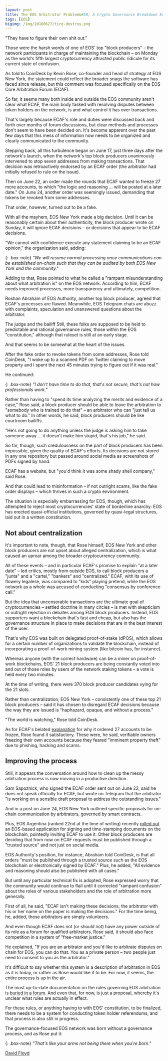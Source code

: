 ```yaml
---
layout: post
title: The EOS Arbitrator Problem&#58; A Crypto Governance Breakdown Explained
tags: [EOS]
bigimg: /img/20180627/tire-destroy.png
---
```


"They have to figure their own shit out."

Those were the harsh words of one of EOS' top "block producers" – the network participants in charge of maintaining the blockchain – on Monday as the world's fifth largest cryptocurrency attracted public ridicule for its current state of confusion.

As told to CoinDesk by Kevin Rose, co-founder and head of strategy at EOS New York, the statement could reflect the broader snags the software has faced since release, but this comment was focused specifically on the EOS Core Arbitration Forum (ECAF).

So far, it seems many both inside and outside the EOS community aren't clear what ECAF, the main body tasked with resolving disputes between token holders on the network, is and what control it has over transactions.

That's largely because ECAF's role and duties were discussed back and forth over months of forum discussions, but clear methods and processes don't seem to have been decided on. It's become apparent over the past few days that this mess of information now needs to be organized and clearly communicated to the community.

Stepping back, all this turbulence began on June 17, just three days after the network's launch, when the network's top block producers unanimously intervened to stop seven addresses from making transactions. That decision was retroactively endorsed by an ECAF order (the arbitrator had initially refused to rule on the issue).

Then on June 22, an order made the rounds that ECAF wanted to freeze 27 more accounts, to which "the logic and reasoning ... will be posted at a later date." On June 24, another order was seemingly issued, demanding that tokens be revoked from some addresses.

That order, however, turned out to be a fake.

With all the mayhem, EOS New York made a big decision. Until it can be reasonably certain about their authenticity, the block producer wrote on Sunday, it will ignore ECAF decisions – or decisions that appear to be ECAF decisions.

"We cannot with confidence execute any statement claiming to be an ECAF opinion," the organization said, adding:

{: .box-note}
_"We will resume normal processing once communications can be established on-chain such that they can be audited by both EOS New York and the community."_

Adding to that, Rose pointed to what he called a "rampant misunderstanding about what arbitration is" on the EOS network. According to him, ECAF needs improved processes, more transparency and ultimately, competition.

Roshan Abraham of EOS Authority, another top block producer, agreed that ECAF's processes are flawed. Meanwhile, EOS Telegram chats are abuzz with complaints, speculation and unanswered questions about the arbitrator.

The judge and the bailiff
Still, these folks are supposed to be held to predictable and rational governance rules, those within the EOS "constitution," although that ruleset is still at an early stage.

And that seems to be somewhat at the heart of the issues.

After the fake order to revoke tokens from some addresses, Rose told CoinDesk, "I woke up to a scanned PDF on Twitter claiming to move property and I spent the next 45 minutes trying to figure out if it was real."

He continued:

{: .box-note}
_"I don't have time to do that, that's not secure, that's not how professionals work."_

Rather than having to "spend its time analyzing the merits and evidence of a case," Rose said, a block producer should be able to leave the arbitration to "somebody who is trained to do that" – an arbitrator who can "just tell us what to do." In other words, he said, block producers should be like courtroom bailiffs.

"He's not going to do anything unless the judge is asking him to take someone away … it doesn't make him stupid, that's his job," he said.

So far, though, such credulousness on the part of block producers has been impossible, given the quality of ECAF's efforts. Its decisions are not stored in any one repository but passed around social media as screenshots of PDFs signed by hand.

ECAF has a website, but "you'd think it was some shady shell company," said Rose.

And that could lead to misinformation – if not outright scams, like the fake order displays – which thrives in such a crypto environment.

The situation is especially embarrassing for EOS, though, which has attempted to reject most cryptocurrencies' state of borderline anarchy: EOS has erected quasi-official institutions, governed by quasi-legal structures, laid out in a written constitution.

## Not about centralization
It's important to note, though, that Rose himself, EOS New York and other block producers are not upset about alleged centralization, which is what caused an uproar among the broader cryptocurrency community.

All of these events – and in particular ECAF's promise to explain "at a later date" – led critics, mostly from outside EOS, to call block producers a "junta" and a "cartel," "bankers" and "centralized." ECAF, with its use of flowery legalese, was compared to "kids" playing pretend, while the EOS network as a whole was accused of conducting "consensus by conference call."

But the idea that uncensorable transactions are the ultimate goal of cryptocurrencies – settled doctrine in many circles – is met with skepticism or outright rejection in debates among EOS block producers. Instead, EOS supporters want a blockchain that's fast and cheap, but also has the governance structure in place to make decisions that are in the best interest of the user.

That's why EOS was built on delegated proof-of-stake (dPOS), which allows for a certain number of organizations to validate the blockchain, instead of incorporating a proof-of-work mining system (like bitcoin has, for instance).

Whereas anyone (with the correct hardware) can be a miner on proof-of-work blockchains, EOS' 21 block producers are being constantly voted into and out of those roles by users of the network staking tokens – a vote is held every two minutes.

At the time of writing, there were 370 block producer candidates vying for the 21 slots.

Rather than centralization, EOS New York – consistently one of these top 21 block producers – said it has chosen to disregard ECAF decisions because the way they are issued is "haphazard, opaque, and without a process."

"The world is watching," Rose told CoinDesk.

As for ECAF's belated [explanation](https://twitter.com/davidfloyd512/status/1011597203662655491) for why it ordered 27 accounts to be frozen, Rose found it satisfactory. These were, he said, verifiable owners freezing their own accounts because they feared "imminent property theft" due to phishing, hacking and scams.

## Improving the process
Still, it appears the conversation around how to clean up the messy arbitration process is now moving in a productive direction.

Sam Sapoznick, who signed the ECAF order sent out on June 22, said he does not speak officially for ECAF, but wrote on Telegram that the arbitrator "is working on a sensible draft proposal to address the outstanding issues."

And in a post on June 24, EOS New York outlined specific proposals for on-chain communication by arbitrators, governed by smart contracts.

Plus, EOS Argentina (ranked 22nd at the time of writing) recently [rolled out](https://steemit.com/dapp/@eosargentina/eosproof-io-certify-documents-on-the-blockchain) an EOS-based application for signing and time-stamping documents on the blockchain, pointedly inviting ECAF to use it. Other block producers are deciding that from now on ECAF requests must be published through a "trusted source" and not just on social media.

EOS Authority's position, for instance, Abraham told CoinDesk, is that all orders "must be published through a trusted source such as the EOS blockchain or electronically signed by ECAF." Plus, he added, "All evidence and reasoning should also be published with all cases."

But until any particular technical fix is adopted, Rose expressed worry that the community would continue to flail until it corrected "rampant confusion" about the roles of various stakeholders and the role of arbitration more generally.

First of all, he said, "ECAF isn't making these decisions; the arbitrator with his or her name on the paper is making the decisions." For the time being, he, added, these arbitrators are simply volunteers.

And even though ECAF does not (or should not) have any power outside of its role as a forum for qualified arbitrators, Rose said, it should also face competition in a system of "free-market justice."

He explained, "If you are an arbitrator and you'd like to arbitrate disputes on chain for EOS, you can do that. You as a private person – two people just need to consent to you as the arbitrator."

It's difficult to say whether this system is a description of arbitration in EOS as it is today, or rather as Rose would like it to be. For now, it seems, the entire process is up in the air.

The most up-to-date documentation on the rules governing EOS arbitration is [buried in a forum](https://forums.eosgo.io/discussion/1010/proposal-for-rules-for-dispute-resolution). And even that, for now, is just a proposal, whereby it's unclear what rules are actually in effect.

For these rules, or anything having to with EOS' constitution, to be finalized, there needs to be a system for conducting token holder referendums, and that process is also still in progress.

The governance-focused EOS network was born without a governance process, and as Rose put it:

{: .box-note}
_"That's like your arms not being there when you're born."_

[David Floyd](https://www.coindesk.com/author/dfloyd/)
